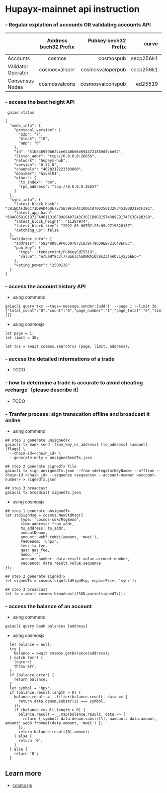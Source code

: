 # Hupayx-mainnet api instruction

### - Regular explation of accounts OR validating accounts API

|          |      Address bech32 Prefix      |  Pubkey bech32 Prefix | curve| address byte length | pubkey byte length |
|----------|:-------------:|------:|------:|------:| ------:|
| Accounts |  cosmos | cosmospub | secp256k1 | 20 | 33 |
| Validator Operator | cosmosvaloper   | cosmosvaloperpub | secp256k1 | 20 | 33 |
| Consensus Nodes | cosmosvalcons | cosmosvalconspub | ed25519 | 20 | 32 |


### - access the best height API

```
 gaiad status
```

```
{
  "node_info": {
    "protocol_version": {
      "p2p": "7",
      "block": "10",
      "app": "0"
    },
    "id": "51b548950b624ce64a0b66e8944721889dfcbe52",
    "listen_addr": "tcp://0.0.0.0:26656",
    "network": "hupayx-hub",
    "version": "0.32.8",
    "channels": "4020212223303800",
    "moniker": "hxval01",
    "other": {
      "tx_index": "on",
      "rpc_address": "tcp://0.0.0.0:26657"
    }
  },
  "sync_info": {
    "latest_block_hash": "391EDAF3B6C71D9AD46DE7E75B39F1FAC10D6CD70D356132F345280D219CF391",
    "latest_app_hash": "60AC8591C1B72FA0611316F8986A072A3C3CECB9D81574389E9174FC3E42B369",
    "latest_block_height": "11287974",
    "latest_block_time": "2022-03-06T07:25:09.971962613Z",
    "catching_up": false
  },
  "validator_info": {
    "address": "58240D8C9F06387872CB39F79CD9EB721C48EFEC",
    "pub_key": {
      "type": "tendermint/PubKeyEd25519",
      "value": "e/LaHY8cJl7/uS63chaDWRAiUl9sZ3lnAbvLy5y6EEc="
    },
    "voting_power": "2500138"
  }
}
```

### - access the account history API
- using commend
```
gaiacli query txs --tags='message.sender:[addr]' --page 1 --limit 30
{"total_count":"0","count":"0","page_number":"1","page_total":"0","limit":"30","txs":[]}
```
 
- using cosmosjs
```
let page = 1;
let limit = 30;

let txs = await cosmos.searchTxs (page, limit, address);
```


### - access the detailed informations of a trade

* TODO 

### - how to determine a trade is accurate to avoid cheating recharge（please describe it）

* TODO 

### - Tranfer process: sign transcation offline and broadcast it online
- using commend
```
## step 1 generate unsignedTx
gaiacli tx bank send [from_key_or_address] [to_address] [amount] [flags] \
  --chain-id=<chain_id> \
  --generate-only > unsignedSendTx.json

## step 2 generate signedTx file
gaiacli tx sign unsignedTx.json --from <delegatorKeyName> --offline --chain-id <chain_id> --sequence <sequence> --account-number <account-number> > signedTx.json

## step 3 broadcast
gaiacli tx broadcast signedTx.json
```

- using cosmosjs
```
## step 1 generate unsignedTx
let stdSignMsg = cosmos.NewStdMsg({
       type: 'cosmos-sdk/MsgSend',
       from_address: from_addr,
       to_address: to_addr,
       amountDenom,
       amount: web3.toWei(amount, 'mwei'),
       feeDenom: 'uhpx',
       fee: tx_fee,
       gas: gas_fee,
       memo: '',
       account_number: data.result.value.account_number,
       sequence: data.result.value.sequence
});

## step 2 generate signedTx
let signedTx = cosmos.sign(stdSignMsg, ecpairPriv, 'sync');

## step 3 broadcast
let tx = await cosmos.broadcast(JSON.parse(signedTx));
```


### - access the balance of an account
- using commend
```
gaiacli query bank balances [address]
```
 
 - using cosmosjs
```
  let balance = null;
  try {
    balance = await cosmos.getBalance(address);
  } catch (err) {
    log(err)
    throw err;
  }
  if (balance.error) {
    return balance;
  }
  let symbol = 'hpx';
  if (balance.result.length > 0) {
    balance.result = _.filter(balance.result, data => {
      return data.denom.substr(1) === symbol;
    });
    if (balance.result.length > 0) {
      balance.result = _.map(balance.result, data => {
        return { symbol: data.denom.substr(1), uamount: data.amount, amount: web3.fromWei(data.amount, 'mwei') };
      });
      return balance.result[0].amount;
    } else {
      return '0';
    }
  } else {
    return '0';
  }
  ```

## Learn more
- [cosmosjs](https://github.com/OWDIN/cosmosjs)



